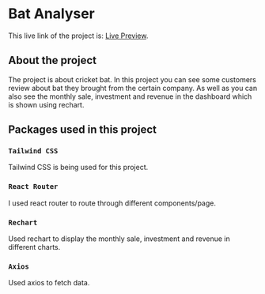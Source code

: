 # Bat Analyser

This live link of the project is: [Live Preview](https://bat-analyser.netlify.app/).

## About the project
The project is about cricket bat. In this project you can see some customers review about bat they brought from the certain company. As well as you can also see the monthly sale, investment and revenue in the dashboard which is shown using rechart.


## Packages used in this project

### `Tailwind CSS`

Tailwind CSS is being used for this project.

### `React Router`

I used react router to route through different components/page.

### `Rechart`

Used rechart to display the monthly sale, investment and revenue in different charts.

### `Axios`

Used axios to fetch data.